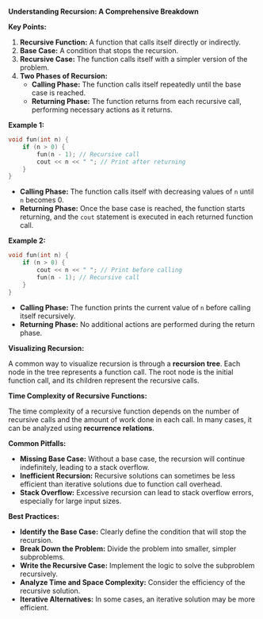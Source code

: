 **Understanding Recursion: A Comprehensive Breakdown**

**Key Points:**

1. **Recursive Function:** A function that calls itself directly or indirectly.
2. **Base Case:** A condition that stops the recursion.
3. **Recursive Case:** The function calls itself with a simpler version of the problem.
4. **Two Phases of Recursion:**
   - **Calling Phase:** The function calls itself repeatedly until the base case is reached.
   - **Returning Phase:** The function returns from each recursive call, performing necessary actions as it returns.

**Example 1:**

```c++
void fun(int n) {
    if (n > 0) {
        fun(n - 1); // Recursive call
        cout << n << " "; // Print after returning
    }
}
```

- **Calling Phase:** The function calls itself with decreasing values of `n` until `n` becomes 0.
- **Returning Phase:** Once the base case is reached, the function starts returning, and the `cout` statement is executed in each returned function call.

**Example 2:**

```c++
void fun(int n) {
    if (n > 0) {
        cout << n << " "; // Print before calling
        fun(n - 1); // Recursive call
    }
}
```

- **Calling Phase:** The function prints the current value of `n` before calling itself recursively.
- **Returning Phase:** No additional actions are performed during the return phase.

**Visualizing Recursion:**

A common way to visualize recursion is through a **recursion tree**. Each node in the tree represents a function call. The root node is the initial function call, and its children represent the recursive calls.

**Time Complexity of Recursive Functions:**

The time complexity of a recursive function depends on the number of recursive calls and the amount of work done in each call. In many cases, it can be analyzed using **recurrence relations**.

**Common Pitfalls:**

- **Missing Base Case:** Without a base case, the recursion will continue indefinitely, leading to a stack overflow.
- **Inefficient Recursion:** Recursive solutions can sometimes be less efficient than iterative solutions due to function call overhead.
- **Stack Overflow:** Excessive recursion can lead to stack overflow errors, especially for large input sizes.

**Best Practices:**

- **Identify the Base Case:** Clearly define the condition that will stop the recursion.
- **Break Down the Problem:** Divide the problem into smaller, simpler subproblems.
- **Write the Recursive Case:** Implement the logic to solve the subproblem recursively.
- **Analyze Time and Space Complexity:** Consider the efficiency of the recursive solution.
- **Iterative Alternatives:** In some cases, an iterative solution may be more efficient.
